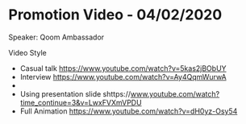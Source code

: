 Promotion Video - 04/02/2020
======

Speaker: Qoom Ambassador

Video Style
- Casual talk https://www.youtube.com/watch?v=5kas2jBObUY
- Interview https://www.youtube.com/watch?v=Ay4QqmWurwA
- 
- Using presentation slide shttps://www.youtube.com/watch?time_continue=3&v=LwxFVXmVPDU
- Full Animation https://www.youtube.com/watch?v=dH0yz-Osy54